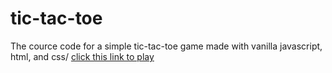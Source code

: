 # tic-tac-toe
The cource code for a simple tic-tac-toe game made with vanilla javascript, html, and css/
[click this link to play](hhtps://weng-tic-tac-toe.nelify.app/)
